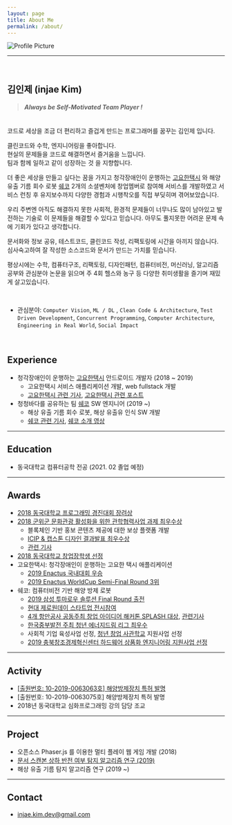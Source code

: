 ```yaml
---
layout: page
title: About Me
permalink: /about/
---
```


<img src="{{ site.baseurl }}/assets/profile.jpeg" title="Profile Picture" class="profile">

<br/>

---

<br/>

## 김인제 (injae Kim)

> #### *Always be Self-Motivated Team Player !*

<br/>
코드로 세상을 조금 더 편리하고 즐겁게 만드는 프로그래머를 꿈꾸는 김인제 입니다.

클린코드와 수학, 엔지니어링을 좋아합니다. <br/>
현실의 문제들을 코드로 해결하면서 즐거움을 느낍니다.<br/>
팀과 함께 일하고 같이 성장하는 것 을 지향합니다.<br/>

더 좋은 세상을 만들고 싶다는 꿈을 가지고 청각장애인이 운행하는 [고요한택시](http://www.goyohantaxi.com/) 와 해양 유출 기름 회수 로봇 [쉐코](http://sheco.co)
2개의 소셜벤처에 창업멤버로 참여해 서비스를 개발하였고 서비스 런칭 후 유지보수까지 다양한 경험과 시행착오를 직접 부딪히며 겪어보았습니다.

우리 주변엔 아직도 해결하지 못한 사회적, 환경적 문제들이 너무나도 많이 남아있고 발전하는 기술로 이 문제들을 해결할 수 있다고 믿습니다. 아무도 풀지못한 어려운 문제 속에 기회가 있다고 생각합니다.

문서화와 정보 공유, 테스트코드, 클린코드 작성, 리팩토링에 시간을 아끼지 않습니다. 심사숙고하여 잘 작성한 소스코드와 문서가 만드는 가치를 믿습니다.

평상시에는 수학, 컴퓨터구조, 리팩토링, 디자인패턴, 컴퓨터비전, 머신러닝, 알고리즘 공부와 관심분야 논문을 읽으며 주 4회 헬스와 농구 등 다양한 취미생활을 즐기며 재밌게 살고있습니다.

<br/>

- 관심분야: `Computer Vision`, `ML / DL` , `Clean Code & Architecture`, `Test Driven Development`, `Concurrent Programming`, `Computer Architecture`, `Engineering in Real World`, `Social Impact`

<br/>

## Experience
- 청각장애인이 운행하는 [고요한택시](http://www.goyohantaxi.com/) 안드로이드 개발자 (2018 ~ 2019)
    - 고요한택시 서비스 애플리케이션 개발, web fullstack 개발
    - [고요한택시 관련 기사](http://news1.kr/articles/?3786791), [고요한택시 관련 포스트](https://blog.naver.com/kead1/221677118935)
- 청청바다를 공유하는 팀 [쉐코](http://sheco.co) SW 엔지니어 (2019 ~)
    - 해상 유출 기름 회수 로봇, 해상 유출유 인식 SW 개발
    - [쉐코 관련 기사](https://www.yna.co.kr/view/AKR20190628149500065?input=1195m), [쉐코 소개 영상](https://www.youtube.com/watch?v=V6j5l5dnHDc)

---

## Education

- 동국대학교 컴퓨터공학 전공 (2021. 02 졸업 예정)

---

## Awards

- [2018 동국대학교 프로그래밍 경진대회 장려상](https://injae-kim.github.io/assets/about_me/프로그래밍경진대회.jpg)
- [2018 군위군 문화관광 활성화을 위한 관학협력사업 과제 최우수상](https://injae-kim.github.io/assets/about_me/군위군_산학협력.jpg)
  - 블록체인 기반 홍보 콘텐츠 제공에 대한 보상 플랫폼 개발
  - [ICIP & 캡스톤 디자인 결과발표 최우수상](https://injae-kim.github.io/assets/about_me/캡스톤디자인.jpg)
  - [관련 기사](https://www.kyongbuk.co.kr/news/articleView.html?idxno=1049167)
- [2018 동국대학교 창업장학생 선정](https://injae-kim.github.io/assets/about_me/장학증서.jpg)
- 고요한택시: 청각장애인이 운행하는 고요한 택시 애플리케이션
  - [2019 Enactus 국내대회 우승](https://www.venturesquare.net/786727)
  - [2019 Enactus WorldCup Semi-Final Round 3위](https://enactus.org/worldcup/results-2014/)
- 쉐코: 컴퓨터비전 기반 해양 방제 로봇
  - [2019 삼성 투마로우 솔루션 Final Round 출전](https://www.tomorrowsolutions.org/notice/view/194)
  - [현대 제로원데이 스타트업 전시참여](http://zer01neday.com/929/)
  - [4개 항만공사 공동주최 창업 아이디어 해커톤 SPLASH 대상](https://injae-kim.github.io/assets/about_me/항만공사해커톤.jpg), [관련기사](http://ilyo.co.kr/?ac=article_view&entry_id=348400)
  - [한국중부발전 주최 청년 에너지드림 리그 최우수](https://injae-kim.github.io/assets/about_me/중부발전에너지드림리그.jpg)
  - 사회적 기업 육성사업 선정, [청년 창업 사관학교](https://www.venturesquare.net/794557) 지원사업 선정
  - [2019 충북창조경제혁신센터 하드웨어 상품화 엔지니어링 지원사업 선정](https://www.youtube.com/watch?v=V6j5l5dnHDc)

---

## Activity

- [[출원번호: 10-2019-0063063호] 해양방제장치 특허 발명](https://doi.org/10.8080/1020190063063)
- [출원번호: 10-2019-0063075호] 해양방제장치 특허 발명
- 2018년 동국대학교 심화프로그래밍 강의 담당 조교

---

## Project

- 오픈소스 Phaser.js 를 이용한 멀티 플레이 웹 게임 개발 (2018)
- [문서 스캔본 상하 반전 여부 탐지 알고리즘 연구 (2019)](https://injae-kim.github.io/assets/about_me/2019-2학기_개별연구_최종보고서.pdf)
- 해상 유출 기름 탐지 알고리즘 연구 (2019 ~)

---

## Contact

- injae.kim.dev@gmail.com



